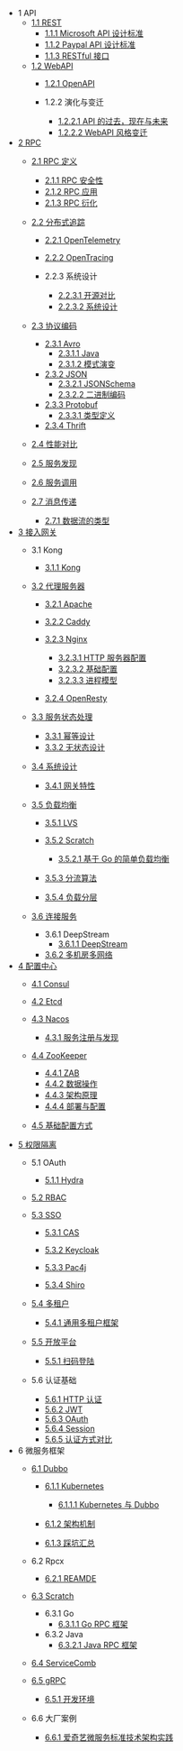   - 1 API
    - [1.1 REST](/API/REST/README.md)
      - [1.1.1 Microsoft API 设计标准](/API/REST/Microsoft%20API%20设计标准.md)
      - [1.1.2 Paypal API 设计标准](/API/REST/Paypal%20API%20设计标准.md)
      - [1.1.3 RESTful 接口](/API/REST/RESTful%20接口.md)
    - [1.2 WebAPI](/API/WebAPI/README.md)
      - [1.2.1 OpenAPI](/API/WebAPI/OpenAPI/README.md)
        
      - 1.2.2 演化与变迁
        - [1.2.2.1 API 的过去，现在与未来](/API/WebAPI/演化与变迁/API%20的过去，现在与未来.md)
        - [1.2.2.2 WebAPI 风格变迁](/API/WebAPI/演化与变迁/WebAPI%20风格变迁.md)
  - [2 RPC](/RPC/README.md)
    - [2.1 RPC 定义](/RPC/RPC%20定义/README.md)
      - [2.1.1 RPC 安全性](/RPC/RPC%20定义/RPC%20安全性.md)
      - [2.1.2 RPC 应用](/RPC/RPC%20定义/RPC%20应用.md)
      - [2.1.3 RPC 衍化](/RPC/RPC%20定义/RPC%20衍化.md)
    - [2.2 分布式追踪](/RPC/分布式追踪/README.md)
      - [2.2.1 OpenTelemetry](/RPC/分布式追踪/OpenTelemetry/README.md)
        
      - [2.2.2 OpenTracing](/RPC/分布式追踪/OpenTracing/README.md)
        
      - 2.2.3 系统设计
        - [2.2.3.1 开源对比](/RPC/分布式追踪/系统设计/开源对比.md)
        - [2.2.3.2 系统设计](/RPC/分布式追踪/系统设计/系统设计.md)
    - [2.3 协议编码](/RPC/协议编码/README.md)
      - [2.3.1 Avro](/RPC/协议编码/Avro/README.md)
        - [2.3.1.1 Java](/RPC/协议编码/Avro/Java.md)
        - [2.3.1.2 模式演变](/RPC/协议编码/Avro/模式演变.md)
      - [2.3.2 JSON](/RPC/协议编码/JSON/README.md)
        - [2.3.2.1 JSONSchema](/RPC/协议编码/JSON/JSONSchema.md)
        - [2.3.2.2 二进制编码](/RPC/协议编码/JSON/二进制编码.md)
      - [2.3.3 Protobuf](/RPC/协议编码/Protobuf/README.md)
        - [2.3.3.1 类型定义](/RPC/协议编码/Protobuf/类型定义.md)
      - [2.3.4 Thrift](/RPC/协议编码/Thrift/README.md)
        
    - [2.4 性能对比](/RPC/性能对比.md)
    - [2.5 服务发现](/RPC/服务发现/README.md)
      
    - [2.6 服务调用](/RPC/服务调用/README.md)
      
    - [2.7 消息传递](/RPC/消息传递/README.md)
      - [2.7.1 数据流的类型](/RPC/消息传递/数据流的类型.md)
  - [3 接入网关](/接入网关/README.md)
    - 3.1 Kong
      - [3.1.1 Kong](/接入网关/Kong/Kong.md)
    - [3.2 代理服务器](/接入网关/代理服务器/README.md)
      - [3.2.1 Apache](/接入网关/代理服务器/Apache/README.md)
        
      - [3.2.2 Caddy](/接入网关/代理服务器/Caddy/README.md)
        
      - [3.2.3 Nginx](/接入网关/代理服务器/Nginx/README.md)
        - [3.2.3.1 HTTP 服务器配置](/接入网关/代理服务器/Nginx/HTTP%20服务器配置.md)
        - [3.2.3.2 基础配置](/接入网关/代理服务器/Nginx/基础配置.md)
        - [3.2.3.3 进程模型](/接入网关/代理服务器/Nginx/进程模型.md)
      - [3.2.4 OpenResty](/接入网关/代理服务器/OpenResty/README.md)
        
    - [3.3 服务状态处理](/接入网关/服务状态处理/README.md)
      - [3.3.1 幂等设计](/接入网关/服务状态处理/幂等设计.md)
      - [3.3.2 无状态设计](/接入网关/服务状态处理/无状态设计.md)
    - [3.4 系统设计](/接入网关/系统设计/README.md)
      - [3.4.1 网关特性](/接入网关/系统设计/网关特性.md)
    - [3.5 负载均衡](/接入网关/负载均衡/README.md)
      - [3.5.1 LVS](/接入网关/负载均衡/LVS/README.md)
        
      - [3.5.2 Scratch](/接入网关/负载均衡/Scratch/README.md)
        - [3.5.2.1 基于 Go 的简单负载均衡](/接入网关/负载均衡/Scratch/基于%20Go%20的简单负载均衡.md)
      - [3.5.3 分流算法](/接入网关/负载均衡/分流算法.md)
      - [3.5.4 负载分层](/接入网关/负载均衡/负载分层.md)
    - [3.6 连接服务](/接入网关/连接服务/README.md)
      - 3.6.1 DeepStream
        - [3.6.1.1 DeepStream](/接入网关/连接服务/DeepStream/DeepStream.md)
      - [3.6.2 多机房多网络](/接入网关/连接服务/多机房多网络.md)
  - [4 配置中心](/配置中心/README.md)
    - [4.1 Consul](/配置中心/Consul/README.md)
      
    - [4.2 Etcd](/配置中心/Etcd/README.md)
      
    - [4.3 Nacos](/配置中心/Nacos/README.md)
      - [4.3.1 服务注册与发现](/配置中心/Nacos/服务注册与发现.md)
    - [4.4 ZooKeeper](/配置中心/ZooKeeper/README.md)
      - [4.4.1 ZAB](/配置中心/ZooKeeper/ZAB.md)
      - [4.4.2 数据操作](/配置中心/ZooKeeper/数据操作.md)
      - [4.4.3 架构原理](/配置中心/ZooKeeper/架构原理.md)
      - [4.4.4 部署与配置](/配置中心/ZooKeeper/部署与配置.md)
    - [4.5 基础配置方式](/配置中心/基础配置方式.md)
  - [5 权限隔离](/权限隔离/README.md)
    - 5.1 OAuth
      - [5.1.1 Hydra](/权限隔离/OAuth/Hydra/README.md)
        
    - [5.2 RBAC](/权限隔离/RBAC/README.md)
      
    - [5.3 SSO](/权限隔离/SSO/README.md)
      - [5.3.1 CAS](/权限隔离/SSO/CAS/README.md)
        
      - [5.3.2 Keycloak](/权限隔离/SSO/Keycloak/README.md)
        
      - [5.3.3 Pac4j](/权限隔离/SSO/Pac4j/README.md)
        
      - [5.3.4 Shiro](/权限隔离/SSO/Shiro/README.md)
        
    - [5.4 多租户](/权限隔离/多租户/README.md)
      - [5.4.1 通用多租户框架](/权限隔离/多租户/通用多租户框架.md)
    - [5.5 开放平台](/权限隔离/开放平台/README.md)
      - [5.5.1 扫码登陆](/权限隔离/开放平台/扫码登陆.md)
    - 5.6 认证基础
      - [5.6.1 HTTP 认证](/权限隔离/认证基础/HTTP%20认证.md)
      - [5.6.2 JWT](/权限隔离/认证基础/JWT.md)
      - [5.6.3 OAuth](/权限隔离/认证基础/OAuth.md)
      - [5.6.4 Session](/权限隔离/认证基础/Session.md)
      - [5.6.5 认证方式对比](/权限隔离/认证基础/认证方式对比.md)
  - 6 微服务框架
    - [6.1 Dubbo](/微服务框架/Dubbo/README.md)
      - [6.1.1 Kubernetes](/微服务框架/Dubbo/Kubernetes/README.md)
        - [6.1.1.1 Kubernetes 与 Dubbo](/微服务框架/Dubbo/Kubernetes/Kubernetes%20与%20Dubbo.md)
      - [6.1.2 架构机制](/微服务框架/Dubbo/架构机制/README.md)
        
      - [6.1.3 踩坑汇总](/微服务框架/Dubbo/踩坑汇总.md)
    - 6.2 Rpcx
      - [6.2.1 REAMDE](/微服务框架/Rpcx/REAMDE.md)
    - [6.3 Scratch](/微服务框架/Scratch/README.md)
      - 6.3.1 Go
        - [6.3.1.1 Go RPC 框架](/微服务框架/Scratch/Go/Go%20RPC%20框架.md)
      - 6.3.2 Java
        - [6.3.2.1 Java RPC 框架](/微服务框架/Scratch/Java/Java%20RPC%20框架.md)
    - [6.4 ServiceComb](/微服务框架/ServiceComb/README.md)
      
    - [6.5 gRPC](/微服务框架/gRPC/README.md)
      - [6.5.1 开发环境](/微服务框架/gRPC/开发环境.md)
    - 6.6 大厂案例
      - [6.6.1 爱奇艺微服务标准技术架构实践](/微服务框架/大厂案例/爱奇艺微服务标准技术架构实践.md)